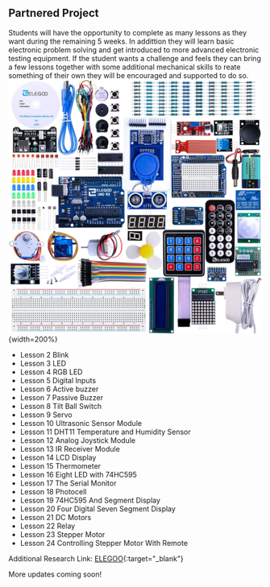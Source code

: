 
## Partnered Project<br/>
Students will have the opportunity to complete as many lessons as they want during the remaining 5 weeks. In addittion they will learn basic electronic problem solving and get introduced to more advanced electronic testing equipment. If the student wants a challenge and feels they can bring a few lessons together with some additional mechanical skills to reate something of their own they will be encouraged and supported to do so. 
<br/>
![starter-kit.jpg](images/starter-kit.jpg){width=200%} <br/>


* Lesson 2 Blink
* Lesson 3 LED
* Lesson 4 RGB LED
* Lesson 5 Digital Inputs
* Lesson 6 Active buzzer
* Lesson 7 Passive Buzzer
* Lesson 8 Tilt Ball Switch
* Lesson 9 Servo
* Lesson 10 Ultrasonic Sensor Module
* Lesson 11 DHT11 Temperature and Humidity Sensor
* Lesson 12 Analog Joystick Module
* Lesson 13 IR Receiver Module
* Lesson 14 LCD Display
* Lesson 15 Thermometer
* Lesson 16 Eight LED with 74HC595
* Lesson 17 The Serial Monitor
* Lesson 18 Photocell 
* Lesson 19 74HC595 And Segment Display 
* Lesson 20 Four Digital Seven Segment Display
* Lesson 21 DC Motors
* Lesson 22 Relay
* Lesson 23 Stepper Motor 
* Lesson 24 Controlling Stepper Motor With Remote 

Additional Research Link:
[ELEGOO](https://www.elegoo.com/en-ca/pages/download){:target="_blank"}<br/>

More updates coming soon!<br/>